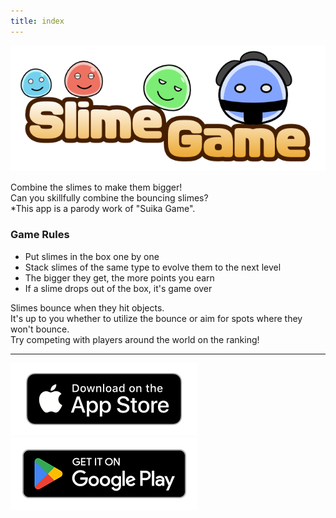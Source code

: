 ```yaml
---
title: index
---
```


![top banner](img_app_logo.en.png)

Combine the slimes to make them bigger!<br>
Can you skillfully combine the bouncing slimes?<br>
*This app is a parody work of "Suika Game".<br>

### Game Rules
- Put slimes in the box one by one
- Stack slimes of the same type to evolve them to the next level
- The bigger they get, the more points you earn
- If a slime drops out of the box, it's game over

Slimes bounce when they hit objects.<br>
It's up to you whether to utilize the bounce or aim for spots where they won't bounce.<br>
Try competing with players around the world on the ranking!<br>

-------

[![App store link](img_appstore_banner.en.png#imgleft)](https://itunes.apple.com/us/app/id6470967530?mt=8)[![Google Play link](img_google-play-badge.en.png#imgleft)](https://play.google.com/store/apps/details?id=jp.hyoromo.slimegame)
<div class="clear clear_box"></div>